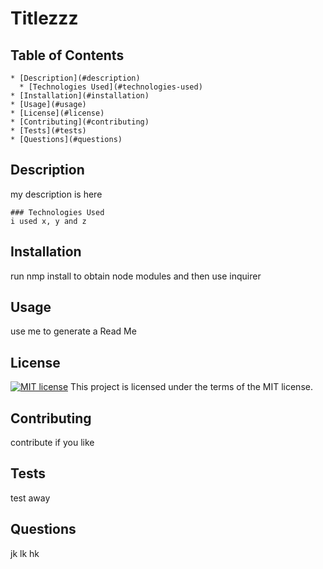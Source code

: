 
  # Titlezzz

  ## Table of Contents
    * [Description](#description)
      * [Technologies Used](#technologies-used) 
    * [Installation](#installation)
    * [Usage](#usage)
    * [License](#license)
    * [Contributing](#contributing)
    * [Tests](#tests)
    * [Questions](#questions)

  ## Description
  my description is here

    ### Technologies Used
    i used x, y and z

  ## Installation
  run nmp install to obtain node modules and then use inquirer

  ## Usage
  use me to generate a Read Me

  ## License
  [![MIT license](https://img.shields.io/badge/License-MIT-blue.svg)](https://lbesson.mit-license.org/)  This project is licensed under the terms of the MIT license.

  ## Contributing
  contribute if you like

  ## Tests
  test away

  ## Questions
  jk
  lk
  hk
  